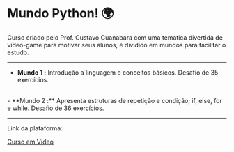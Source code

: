 # Mundo Python! 🌍
Curso criado pelo Prof. Gustavo Guanabara com uma temática divertida de vídeo-game para motivar seus alunos, é dividido em mundos para facilitar o estudo. <hr>

  - **Mundo 1 :** Introdução a linguagem e conceitos básicos. Desafio de 35 exercícios.
  <br>
  - **Mundo 2 :** Apresenta estruturas de repetição e condição; if, else, for e while. Desafio de 36 exercícios.

<hr>
Link da plataforma: <br>

[Curso em Vídeo](https://www.cursoemvideo.com/login/)